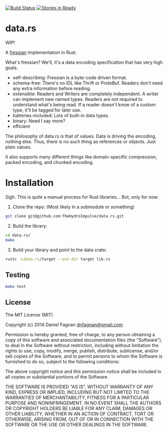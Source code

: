 
[![Build Status](https://travis-ci.org/TheHydroImpulse/data.rs.svg?branch=master)](https://travis-ci.org/TheHydroImpulse/data.rs)
[![Stories in Ready](https://badge.waffle.io/thehydroimpulse/data.rs.png?label=ready&title=Ready)](https://waffle.io/thehydroimpulse/data.rs) 
# data.rs

WIP!

A [fressian](https://github.com/Datomic/fressian) implementation in Rust.

What's fressian? We'll, it's a data encoding specification that has very high goals.

* self-describing: Fressian is a byte-code driven format.
* schema-free: There's no IDL like Thrift or ProtoBuf. Readers don't need any extra 
               information before reading.
* extensible: Readers and Writers are completely independent. A writer can implement new named
              types. Readers are not required to understand what's being read. If a reader
              doesn't know of a custom type, it'll be tagged for later use.
* batteries-included: Lots of built-in data types.
* binary: Need I say more?
* efficient

The philosophy of data.rs is that of values. Data is driving the encoding, nothing else. Thus,
there is no such thing as references or objects. Just plain values.

It also supports many different things like domain-specific compression, packed encoding, and
chunked encoding.

# Installation

Sigh. This is quite a manual process for Rust libraries... But, only for now.

1. Clone the repo: (Most likely in a submodule or something)

```bash
git clone git@github.com:TheHydroImpulse/data.rs.git
```

2. Build the library:

```bash
cd data.rs/
make
```

3. Build your library and point to the data crate:

```bash
rustc -Ldata.rs/target --out-dir target lib.rs
```

## Testing

```bash
make test
```

## License

The MIT License (MIT)

Copyright (c) 2014 Daniel Fagnan <dnfagnan@gmail.com>

Permission is hereby granted, free of charge, to any person obtaining a copy
of this software and associated documentation files (the "Software"), to deal
in the Software without restriction, including without limitation the rights
to use, copy, modify, merge, publish, distribute, sublicense, and/or sell
copies of the Software, and to permit persons to whom the Software is
furnished to do so, subject to the following conditions:

The above copyright notice and this permission notice shall be included in
all copies or substantial portions of the Software.

THE SOFTWARE IS PROVIDED "AS IS", WITHOUT WARRANTY OF ANY KIND, EXPRESS OR
IMPLIED, INCLUDING BUT NOT LIMITED TO THE WARRANTIES OF MERCHANTABILITY,
FITNESS FOR A PARTICULAR PURPOSE AND NONINFRINGEMENT. IN NO EVENT SHALL THE
AUTHORS OR COPYRIGHT HOLDERS BE LIABLE FOR ANY CLAIM, DAMAGES OR OTHER
LIABILITY, WHETHER IN AN ACTION OF CONTRACT, TORT OR OTHERWISE, ARISING FROM,
OUT OF OR IN CONNECTION WITH THE SOFTWARE OR THE USE OR OTHER DEALINGS IN
THE SOFTWARE.

